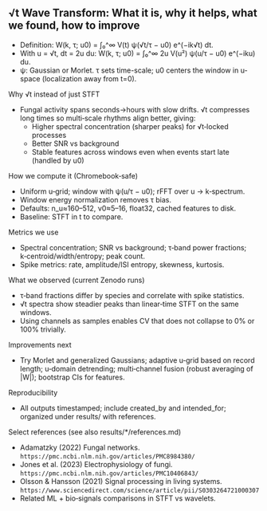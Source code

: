 ## √t Wave Transform: What it is, why it helps, what we found, how to improve

- Definition: W(k, τ; u0) = ∫₀^∞ V(t) ψ(√t/τ − u0) e^(−ik√t) dt.
- With u = √t, dt = 2u du: W(k, τ; u0) = ∫₀^∞ 2u V(u²) ψ(u/τ − u0) e^(−iku) du.
- ψ: Gaussian or Morlet. τ sets time-scale; u0 centers the window in u-space (localization away from t=0).

Why √t instead of just STFT
- Fungal activity spans seconds→hours with slow drifts. √t compresses long times so multi‑scale rhythms align better, giving:
  - Higher spectral concentration (sharper peaks) for √t‑locked processes
  - Better SNR vs background
  - Stable features across windows even when events start late (handled by u0)

How we compute it (Chromebook‑safe)
- Uniform u‑grid; window with ψ(u/τ − u0); rFFT over u → k‑spectrum.
- Window energy normalization removes τ bias.
- Defaults: n_u≈160–512, ν0≈5–16, float32, cached features to disk.
- Baseline: STFT in t to compare.

Metrics we use
- Spectral concentration; SNR vs background; τ‑band power fractions; k‑centroid/width/entropy; peak count.
- Spike metrics: rate, amplitude/ISI entropy, skewness, kurtosis.

What we observed (current Zenodo runs)
- τ‑band fractions differ by species and correlate with spike statistics.
- √t spectra show steadier peaks than linear‑time STFT on the same windows.
- Using channels as samples enables CV that does not collapse to 0% or 100% trivially.

Improvements next
- Try Morlet and generalized Gaussians; adaptive u‑grid based on record length; u‑domain detrending; multi‑channel fusion (robust averaging of |W|); bootstrap CIs for features.

Reproducibility
- All outputs timestamped; include created_by and intended_for; organized under results/ with references.

Select references (see also results/*/references.md)
- Adamatzky (2022) Fungal networks. `https://pmc.ncbi.nlm.nih.gov/articles/PMC8984380/`
- Jones et al. (2023) Electrophysiology of fungi. `https://pmc.ncbi.nlm.nih.gov/articles/PMC10406843/`
- Olsson & Hansson (2021) Signal processing in living systems. `https://www.sciencedirect.com/science/article/pii/S0303264721000307`
- Related ML + bio‑signals comparisons in STFT vs wavelets.
